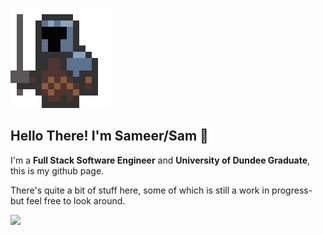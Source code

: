 ![](https://github.com/SamHarbi/SamHarbi/blob/main/walk-MC.gif)
## Hello There! I'm Sameer/Sam 👋
I'm a **Full Stack Software Engineer** and **University of Dundee Graduate**, this is my github page.   

There's quite a bit of stuff here, some of which is still a work in progress- but feel free to look around.  

![](https://www.codewars.com/users/SamHarbi/badges/small)
